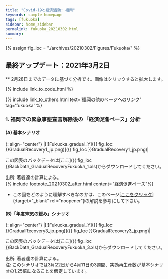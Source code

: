 ```yaml
---
title: "Covid-19と経済活動: 福岡"
keywords: sample homepage
tags: [fukuoka]
sidebar: home_sidebar
permalink: fukuoka_20210302.html
summary:
---
```


{% assign fig_loc = "./archives/20210302/Figures/Fukuoka/" %}

## 最終アップデート：2021年3月2日
** 2月28日までのデータに基づく分析です。画像はクリックすると拡大します。

{% include link_to_code.html %}

{% include link_to_others.html text='福岡の他のページへのリンク' tag='fukuoka' %}


### 1. 福岡での緊急事態宣言解除後の「経済促進ペース」分析

#### (A) 基本シナリオ

{: align="center"}
|[![Fukuoka_gradual_Y]({{ fig_loc }}GradualRecovery1_jp.png)]({{ fig_loc }}GradualRecovery1_jp.png)|

この図表のバックデータは[ここ]({{ fig_loc }}BackData_GradualRecoveryFukuoka_1.xls)からダウンロードしてください。

出所: 著者達の計算による。<br>
{% include footnote_20210302_after.html content="経済促進ペース"%}
<!-- 注: 左のパネルは、基本シナリオ下での新規感染者数の推移。黒の縦実線が現在時点、点線が緊急事態宣言解除が想定されている3月第1週。赤・青の実線ならびにその他の細い点線は、図中に示されるそれぞれの経済促進ペースに対応。右のパネルは、それぞれの経済促進ペースによってどのように１年後の累計死亡者数と経済損失が影響を受けるかを示す。シナリオの詳細についてはFujii and Nakata (2021)を参照。 -->

- この図をどのように理解すべきなのかは、このページ[[ここをクリック]](./tokyo_20210209.html#1-東京での緊急事態宣言解除後の経済促進ペース分析){:target="_blank" rel="noopener"}の解説を参考にして下さい。

#### (B)「年度末気の緩み」シナリオ

{: align="center"}
|[![Fukuoka_gradual_Y]({{ fig_loc }}GradualRecovery3_jp.png)]({{ fig_loc }}GradualRecovery3_jp.png)|

この図表のバックデータは[ここ]({{ fig_loc }}BackData_GradualRecoveryFukuoka_3.xls)からダウンロードしてください。

出所: 著者達の計算による。<br>
注: このシナリオでは3月22日から4月11日の3週間、実効再生産数が基本シナリオの1.25倍になることを仮定しています。
